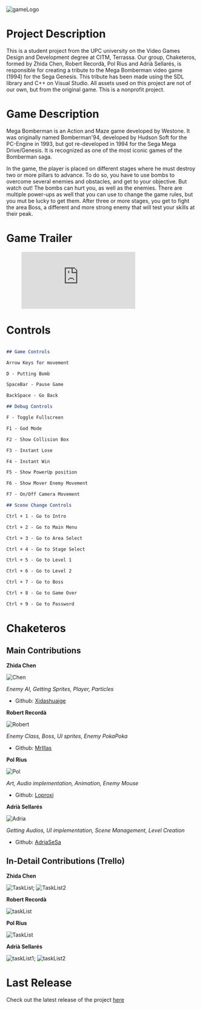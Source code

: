 ![gameLogo](https://raw.githubusercontent.com/AdriaSeSa/Chaketeros/main/Game/MegaBomberman/Assets/Images/WikiImages/GameTitle.jpg)

# Project Description

This is a student project from the UPC university on the Video Games Design and Development degree at CITM, Terrassa. Our group, Chaketeros, formed by Zhida Chen, Robert Recordà, Pol Rius and Adrià Sellarés, is responsible for creating a tribute to the Mega Bomberman video game (1994) for the Sega Genesis. This tribute has been made using the SDL library and C++ on Visual Studio. All assets used on this project are not of our own, but from the original game. This is a nonprofit project.


# Game Description

Mega Bomberman is an Action and Maze game developed by Westone. It was originally named Bomberman'94, developed by Hudson Soft for the PC-Engine in 1993, but got re-developed in 1994 for the Sega Mega Drive/Genesis. It is recognized as one of the most iconic games of the Bomberman saga.

In the game, the player is placed on different stages where he must destroy two or more pillars to advance. To do so, you have to use bombs to overcome several enemies and obstacles, and get to your objective. But watch out! The bombs can hurt you, as well as the enemies. There are multiple power-ups as well that you can use to change the game rules, but you mut be lucky to get them. After three or more stages, you get to fight the area Boss, a different and more strong enemy that will test your skills at their peak.

# Game Trailer

<figure class="video_container">
  <iframe src="https://www.youtube.com/embed/nX-EKJf2oL0" frameborder="0" allowfullscreen="true"> </iframe>
</figure>

# Controls

```markdown

## Game Controls

Arrow Keys for movement

D - Putting Bomb

SpaceBar - Pause Game

BackSpace - Go Back

## Debug Controls

F - Toggle Fullscreen

F1 - God Mode

F2 - Show Collision Box

F3 - Instant Lose

F4 - Instant Win

F5 - Show PowerUp position

F6 - Show Mover Enemy Movement

F7 - On/Off Camera Movement

## Scene Change Controls

Ctrl + 1 - Go to Intro

Ctrl + 2 - Go to Main Menu

Ctrl + 3 - Go to Area Select

Ctrl + 4 - Go to Stage Select

Ctrl + 5 - Go to Level 1

Ctrl + 6 - Go to Level 2

Ctrl + 7 - Go to Boss 

Ctrl + 8 - Go to Game Over

Ctrl + 9 - Go to Password

```

# Chaketeros

## Main Contributions

**Zhida Chen**

![Chen](https://raw.githubusercontent.com/AdriaSeSa/Chaketeros/gh-pages/Chen.png)

*Enemy AI, Getting Sprites, Player, Particles*
* Github: [Xidashuaige](https://github.com/Xidashuaige)

**Robert Recordà**

![Robert](https://raw.githubusercontent.com/AdriaSeSa/Chaketeros/gh-pages/Robert.png)

*Enemy Class, Boss, UI sprites, Enemy PokaPoka*
* Github: [MrIllas](https://github.com/MrIllas)

**Pol Rius**

![Pol](https://raw.githubusercontent.com/AdriaSeSa/Chaketeros/gh-pages/Pol.png)

*Art, Audio implementation, Animation, Enemy Mouse*

* Github: [Loproxi](https://github.com/Loproxi)

**Adrià Sellarés**

![Adria](https://raw.githubusercontent.com/AdriaSeSa/Chaketeros/gh-pages/Adria.png)

*Getting Audios, UI implementation, Scene Management, Level Creation*

* Github: [AdriaSeSa](https://github.com/AdriaSeSa)

## In-Detail Contributions (Trello)

**Zhida Chen**

![TaskList](https://raw.githubusercontent.com/AdriaSeSa/Chaketeros/gh-pages/chenTasks1.png);  ![TaskList2](https://raw.githubusercontent.com/AdriaSeSa/Chaketeros/gh-pages/chenTasks2.png)



**Robert Recordà**

![taskList](https://raw.githubusercontent.com/AdriaSeSa/Chaketeros/gh-pages/robertTasks.png)


**Pol Rius**

![TaskList](https://raw.githubusercontent.com/AdriaSeSa/Chaketeros/gh-pages/poltASKS.png)


**Adrià Sellarés**

![taskList1](https://raw.githubusercontent.com/AdriaSeSa/Chaketeros/gh-pages/adriatasks1.png);  ![taskList2](https://raw.githubusercontent.com/AdriaSeSa/Chaketeros/gh-pages/adriatasks2.png)

# Last Release

Check out the latest release of the project [here](https://github.com/AdriaSeSa/Chaketeros/releases/tag/0.5) 

